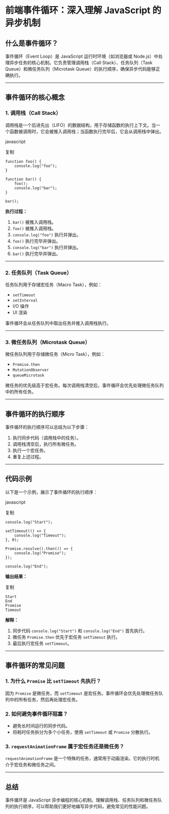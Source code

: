 # 前端事件循环：深入理解 JavaScript 的异步机制

## 什么是事件循环？

事件循环（Event Loop）是 JavaScript 运行时环境（如浏览器或 Node.js）中处理异步任务的核心机制。它负责管理调用栈（Call Stack）、任务队列（Task Queue）和微任务队列（Microtask Queue）的执行顺序，确保异步代码能够正确执行。

------

## 事件循环的核心概念

### 1. **调用栈（Call Stack）**

调用栈是一个后进先出（LIFO）的数据结构，用于存储函数的执行上下文。当一个函数被调用时，它会被推入调用栈；当函数执行完毕后，它会从调用栈中弹出。

javascript

复制

```
function foo() {
    console.log("foo");
}

function bar() {
    foo();
    console.log("bar");
}

bar();
```

**执行过程：**

1. `bar()` 被推入调用栈。
2. `foo()` 被推入调用栈。
3. `console.log("foo")` 执行并弹出。
4. `foo()` 执行完毕并弹出。
5. `console.log("bar")` 执行并弹出。
6. `bar()` 执行完毕并弹出。

------

### 2. **任务队列（Task Queue）**

任务队列用于存储宏任务（Macro Task），例如：

- `setTimeout`
- `setInterval`
- I/O 操作
- UI 渲染

事件循环会从任务队列中取出任务并推入调用栈执行。

------

### 3. **微任务队列（Microtask Queue）**

微任务队列用于存储微任务（Micro Task），例如：

- `Promise.then`
- `MutationObserver`
- `queueMicrotask`

微任务的优先级高于宏任务。每次调用栈清空后，事件循环会优先处理微任务队列中的所有任务。

------

## 事件循环的执行顺序

事件循环的执行顺序可以总结为以下步骤：

1. 执行同步代码（调用栈中的任务）。
2. 调用栈清空后，执行所有微任务。
3. 执行一个宏任务。
4. 重复上述过程。

------

## 代码示例

以下是一个示例，展示了事件循环的执行顺序：

javascript

复制

```
console.log("Start");

setTimeout(() => {
    console.log("Timeout");
}, 0);

Promise.resolve().then(() => {
    console.log("Promise");
});

console.log("End");
```

**输出结果：**

复制

```
Start
End
Promise
Timeout
```

**解释：**

1. 同步代码 `console.log("Start")` 和 `console.log("End")` 首先执行。
2. 微任务 `Promise.then` 优先于宏任务 `setTimeout` 执行。
3. 最后执行宏任务 `setTimeout`。

------

## 事件循环的常见问题

### 1. **为什么 `Promise` 比 `setTimeout` 先执行？**

因为 `Promise` 是微任务，而 `setTimeout` 是宏任务。事件循环会优先处理微任务队列中的所有任务，然后再处理宏任务。

### 2. **如何避免事件循环阻塞？**

- 避免长时间运行的同步代码。
- 将耗时任务拆分为多个小任务，使用 `setTimeout` 或 `Promise` 分散执行。

### 3. **`requestAnimationFrame` 属于宏任务还是微任务？**

`requestAnimationFrame` 是一个特殊的任务，通常用于动画渲染。它的执行时机介于宏任务和微任务之间。

------

## 总结

事件循环是 JavaScript 异步编程的核心机制。理解调用栈、任务队列和微任务队列的执行顺序，可以帮助我们更好地编写异步代码，避免常见的性能问题。
